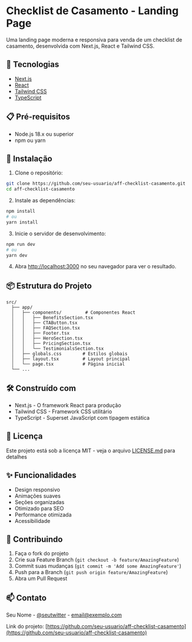 # Checklist de Casamento - Landing Page

Uma landing page moderna e responsiva para venda de um checklist de casamento, desenvolvida com Next.js, React e Tailwind CSS.

## 🚀 Tecnologias

- [Next.js](https://nextjs.org/)
- [React](https://reactjs.org/)
- [Tailwind CSS](https://tailwindcss.com/)
- [TypeScript](https://www.typescriptlang.org/)

## 📋 Pré-requisitos

- Node.js 18.x ou superior
- npm ou yarn

## 🔧 Instalação

1. Clone o repositório:
```bash
git clone https://github.com/seu-usuario/aff-checklist-casamento.git
cd aff-checklist-casamento
```

2. Instale as dependências:
```bash
npm install
# ou
yarn install
```

3. Inicie o servidor de desenvolvimento:
```bash
npm run dev
# ou
yarn dev
```

4. Abra [http://localhost:3000](http://localhost:3000) no seu navegador para ver o resultado.

## 📦 Estrutura do Projeto

```
src/
  ├── app/
  │   ├── components/         # Componentes React
  │   │   ├── BenefitsSection.tsx
  │   │   ├── CTAButton.tsx
  │   │   ├── FAQSection.tsx
  │   │   ├── Footer.tsx
  │   │   ├── HeroSection.tsx
  │   │   ├── PricingSection.tsx
  │   │   └── TestimonialsSection.tsx
  │   ├── globals.css        # Estilos globais
  │   ├── layout.tsx         # Layout principal
  │   └── page.tsx           # Página inicial
  └── ...
```

## 🛠️ Construído com

* Next.js - O framework React para produção
* Tailwind CSS - Framework CSS utilitário
* TypeScript - Superset JavaScript com tipagem estática

## 📄 Licença

Este projeto está sob a licença MIT - veja o arquivo [LICENSE.md](LICENSE.md) para detalhes

## ✨ Funcionalidades

- Design responsivo
- Animações suaves
- Seções organizadas
- Otimizado para SEO
- Performance otimizada
- Acessibilidade

## 🤝 Contribuindo

1. Faça o fork do projeto
2. Crie sua Feature Branch (`git checkout -b feature/AmazingFeature`)
3. Commit suas mudanças (`git commit -m 'Add some AmazingFeature'`)
4. Push para a Branch (`git push origin feature/AmazingFeature`)
5. Abra um Pull Request

## 📫 Contato

Seu Nome - [@seutwitter](https://twitter.com/seutwitter) - email@exemplo.com

Link do projeto: [https://github.com/seu-usuario/aff-checklist-casamento](https://github.com/seu-usuario/aff-checklist-casamento)
